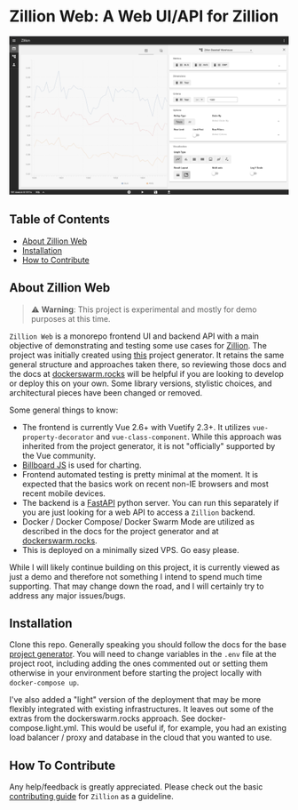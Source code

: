 Zillion Web: A Web UI/API for Zillion
=====================================

![Zillion Web Demo UI](https://github.com/totalhack/zillion-web/blob/master/docs/images/zillion_web_demo_ui.png?raw=true)

**Table of Contents**
---------------------

* [About Zillion Web](#about-zillion-web)
* [Installation](#installation)
* [How to Contribute](#how-to-contribute)

<a name="about-zillion-web"></a>

**About Zillion Web**
---------------------

> ⚠️ **Warning**: This project is experimental and mostly for demo purposes at this time.

`Zillion Web` is a monorepo frontend UI and backend API with a main objective of
demonstrating and testing some use cases for [Zillion](https://github.com/totalhack/zillion).
The project was initially created using [this](https://github.com/tiangolo/full-stack-fastapi-postgresql) project generator. It retains the same general structure
and approaches taken there, so reviewing those docs and the docs at [dockerswarm.rocks](https://dockerswarm.rocks/) will be helpful if you are looking to develop or deploy this
on your own. Some library versions, stylistic choices, and architectural pieces have been
changed or removed.

Some general things to know:

* The frontend is currently Vue 2.6+ with Vuetify 2.3+. It utilizes `vue-property-decorator`
and `vue-class-component`. While this approach was inherited from the project generator, it is not "officially" supported by the Vue community.
* [Billboard JS](https://github.com/naver/billboard.js/) is used for charting.
* Frontend automated testing is pretty minimal at the moment. It is expected that the basics
work on recent non-IE browsers and most recent mobile devices.
* The backend is a [FastAPI](https://fastapi.tiangolo.com/) python server. You can run this
separately if you are just looking for a web API to access a `Zillion` backend.
* Docker / Docker Compose/ Docker Swarm Mode are utilized as described in the docs for the
project generator and at [dockerswarm.rocks](https://dockerswarm.rocks/).
* This is deployed on a minimally sized VPS. Go easy please.

While I will likely continue building on this project, it is currently viewed as just a demo
and therefore not something I intend to spend much time supporting. That may change down
the road, and I will certainly try to address any major issues/bugs.

<a name="installation"></a>

**Installation**
----------------

Clone this repo. Generally speaking you should follow the docs for the base [project generator](https://github.com/tiangolo/full-stack-fastapi-postgresql). You will need to change variables in the `.env` file at the project root, including adding the ones commented out or setting them otherwise in your
environment before starting the project locally with `docker-compose up`.

I've also added a "light" version of the deployment that may be more flexibly integrated with existing infrastructures. It leaves out some of the extras from the dockerswarm.rocks approach. See docker-compose.light.yml. This would be useful if, for example, you had an existing load balancer / proxy and database in the cloud that you wanted to use.

<a name="how-to-contribute"></a>

**How To Contribute**
---------------------

Any help/feedback is greatly appreciated. Please check out the basic [contributing guide](https://github.com/totalhack/zillion/blob/master/CONTRIBUTING.md) for `Zillion` as a guideline.



